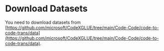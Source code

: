 # Download Datasets

You need to download datasets from [https://github.com/microsoft/CodeXGLUE/tree/main/Code-Code/code-to-code-trans/data](https://github.com/microsoft/CodeXGLUE/tree/main/Code-Code/code-to-code-trans/data).
